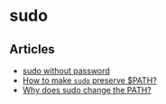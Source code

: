 # sudo

## Articles
* [sudo without password](https://joshtronic.com/2014/12/21/sudo-without-password/)
* [How to make `sudo` preserve $PATH?](https://unix.stackexchange.com/questions/83191/how-to-make-sudo-preserve-path)
* [Why does sudo change the PATH?](https://stackoverflow.com/questions/257616/why-does-sudo-change-the-path)
